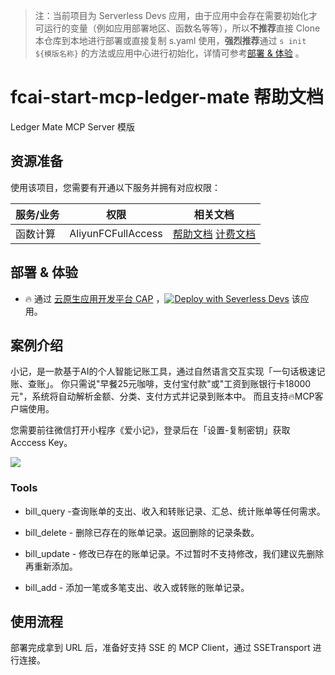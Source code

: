
> 注：当前项目为 Serverless Devs 应用，由于应用中会存在需要初始化才可运行的变量（例如应用部署地区、函数名等等），所以**不推荐**直接 Clone 本仓库到本地进行部署或直接复制 s.yaml 使用，**强烈推荐**通过 `s init ${模版名称}` 的方法或应用中心进行初始化，详情可参考[部署 & 体验](#部署--体验) 。

# fcai-start-mcp-ledger-mate 帮助文档

<description>

Ledger Mate MCP Server 模版

</description>


## 资源准备

使用该项目，您需要有开通以下服务并拥有对应权限：

<service>



| 服务/业务 |  权限  | 相关文档 |
| --- |  --- | --- |
| 函数计算 |  AliyunFCFullAccess | [帮助文档](https://help.aliyun.com/product/2508973.html) [计费文档](https://help.aliyun.com/document_detail/2512928.html) |

</service>

<remark>



</remark>

<disclaimers>



</disclaimers>

## 部署 & 体验

<appcenter>
   
- :fire: 通过 [云原生应用开发平台 CAP](https://cap.console.aliyun.com/template-detail?template=fcai-start-mcp-ledger-mate) ，[![Deploy with Severless Devs](https://img.alicdn.com/imgextra/i1/O1CN01w5RFbX1v45s8TIXPz_!!6000000006118-55-tps-95-28.svg)](https://cap.console.aliyun.com/template-detail?template=fcai-start-mcp-ledger-mate) 该应用。
   
</appcenter>
<deploy>
    
   
</deploy>

## 案例介绍

<appdetail id="flushContent">

小记，是一款基于AI的个人智能记账工具，通过自然语言交互实现「一句话极速记账、查账」。
你只需说"早餐25元咖啡，支付宝付款"或"工资到账银行卡18000元"，系统将自动解析金额、分类、支付方式并记录到账本中。 而且支持🔥MCP客户端使用。

您需要前往微信打开小程序《爱小记》，登录后在「设置-复制密钥」获取 Acccess Key。

![](https://img.alicdn.com/imgextra/i1/O1CN012ZuaCN23Az3yGZCcv_!!6000000007216-2-tps-768-754.png)

### Tools

- bill_query -查询账单的支出、收入和转账记录、汇总、统计账单等任何需求。

- bill_delete - 删除已存在的账单记录。返回删除的记录条数。

- bill_update - 修改已存在的账单记录。不过暂时不支持修改，我们建议先删除再重新添加。

- bill_add - 添加一笔或多笔支出、收入或转账的账单记录。

</appdetail>







## 使用流程

<usedetail id="flushContent">

部署完成拿到 URL 后，准备好支持 SSE 的 MCP Client，通过 SSETransport 进行连接。

</usedetail>









